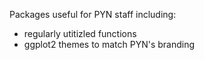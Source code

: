 Packages useful for PYN staff including:

- regularly utitizled functions
- ggplot2 themes to match PYN's branding
